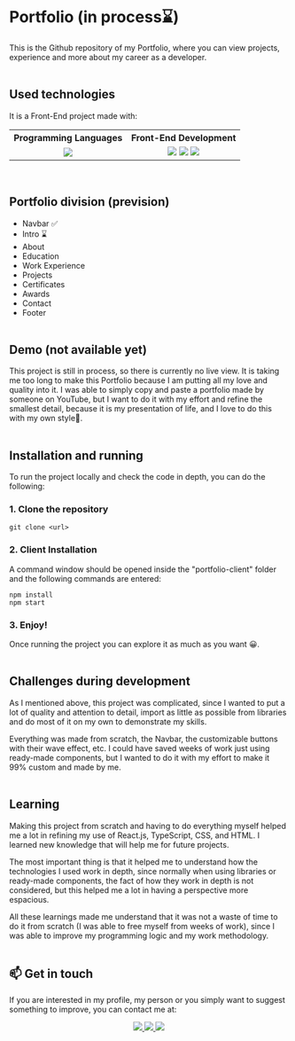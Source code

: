 **<h1>Portfolio (in process⌛)</h1>**

This is the Github repository of my Portfolio, where you can view projects, experience and more about my career as a developer.<br><br>

**<h2>Used technologies</h2>**
It is a Front-End project made with:
<table align="center">
    <tr>
        <th align="center" style="text-align: center">
            Programming Languages
        </th>
        <th align="center" style="text-align: center">
            Front-End Development
        </th>
    </tr>
    <tr>
        <td align="center">
            <img src="https://img.shields.io/badge/typescript-white.svg?style=for-the-badge&logo=typescript&logoColor=blue">
        </td>
        <td align="center">
            <img src="https://img.shields.io/badge/react.js-20232A.svg?style=for-the-badge&logo=react&logoColor=61DAFB">
            <img src="https://img.shields.io/badge/html5-E34F26.svg?style=for-the-badge&logo=html5&logoColor=white">
            <img src="https://img.shields.io/badge/css3-1572B6.svg?style=for-the-badge&logo=css3&logoColor=white">
        </td>
    </tr>
</table><br>

**<h2>Portfolio division (prevision)</h2>**
* Navbar ✅
* Intro ⌛
* About
* Education
* Work Experience
* Projects
* Certificates
* Awards
* Contact
* Footer
<br><br>

**<h2>Demo (not available yet)</h2>**
This project is still in process, so there is currently no live view. It is taking me too long to make this Portfolio because I am putting all my love and quality into it. I was able to simply copy and paste a portfolio made by someone on YouTube, but I want to do it with my effort and refine the smallest detail, because it is my presentation of life, and I love to do this with my own style🤠.
<br><br>

**<h2>Installation and running</h2>**
To run the project locally and check the code in depth, you can do the following:

### 1. Clone the repository
```
git clone <url>
```

### 2. Client Installation
A command window should be opened inside the "portfolio-client" folder and the following commands are entered:
```
npm install
npm start
```

### 3. Enjoy!
Once running the project you can explore it as much as you want 😀.
<br><br>

**<h2>Challenges during development</h2>**
As I mentioned above, this project was complicated, since I wanted to put a lot of quality and attention to detail, import as little as possible from libraries and do most of it on my own to demonstrate my skills.

Everything was made from scratch, the Navbar, the customizable buttons with their wave effect, etc. I could have saved weeks of work just using ready-made components, but I wanted to do it with my effort to make it 99% custom and made by me.
<br><br>

**<h2>Learning</h2>**
Making this project from scratch and having to do everything myself helped me a lot in refining my use of React.js, TypeScript, CSS, and HTML. I learned new knowledge that will help me for future projects.

The most important thing is that it helped me to understand how the technologies I used work in depth, since normally when using libraries or ready-made components, the fact of how they work in depth is not considered, but this helped me a lot in having a perspective more espacious.

All these learnings made me understand that it was not a waste of time to do it from scratch (I was able to free myself from weeks of work), since I was able to improve my programming logic and my work methodology.
<br><br>

**<h2>📫 Get in touch</h2>**
If you are interested in my profile, my person or you simply want to suggest something to improve, you can contact me at:

<div align="center">
    <a href="https://www.linkedin.com/in/alan-samuel-aguirre-salazar">
        <img src="https://img.shields.io/badge/linkedin-0e76a8.svg?style=for-the-badge&logo=linkedin&logoColor=white">
    </a>
    <a href="mailto:ASASauqui@protonmail.com">
        <img src="https://img.shields.io/badge/protonmail-31074f.svg?style=for-the-badge&logo=protonmail&logoColor=white">
    </a>
    <a href="https://twitter.com/AlanSauqui">
        <img src="https://img.shields.io/badge/twitter-1DA1F2.svg?style=for-the-badge&logo=twitter&logoColor=white">
    </a>
</div>
